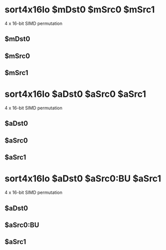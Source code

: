 # sort4x16lo $mDst0 $mSrc0 $mSrc1

4 x 16-bit SIMD permutation


## $mDst0

## $mSrc0

## $mSrc1

# sort4x16lo $aDst0 $aSrc0 $aSrc1

4 x 16-bit SIMD permutation


## $aDst0

## $aSrc0

## $aSrc1

# sort4x16lo $aDst0 $aSrc0:BU $aSrc1

4 x 16-bit SIMD permutation


## $aDst0

## $aSrc0:BU

## $aSrc1

